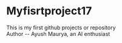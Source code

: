 # Myfisrtproject17
This is my first github projects or repository
<br> 
Author -- Ayush Maurya, an AI enthusiast

